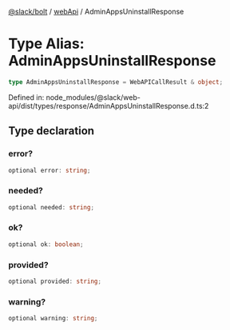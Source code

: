 [@slack/bolt](../../../../index.md) / [webApi](../index.md) / AdminAppsUninstallResponse

# Type Alias: AdminAppsUninstallResponse

```ts
type AdminAppsUninstallResponse = WebAPICallResult & object;
```

Defined in: node\_modules/@slack/web-api/dist/types/response/AdminAppsUninstallResponse.d.ts:2

## Type declaration

### error?

```ts
optional error: string;
```

### needed?

```ts
optional needed: string;
```

### ok?

```ts
optional ok: boolean;
```

### provided?

```ts
optional provided: string;
```

### warning?

```ts
optional warning: string;
```
